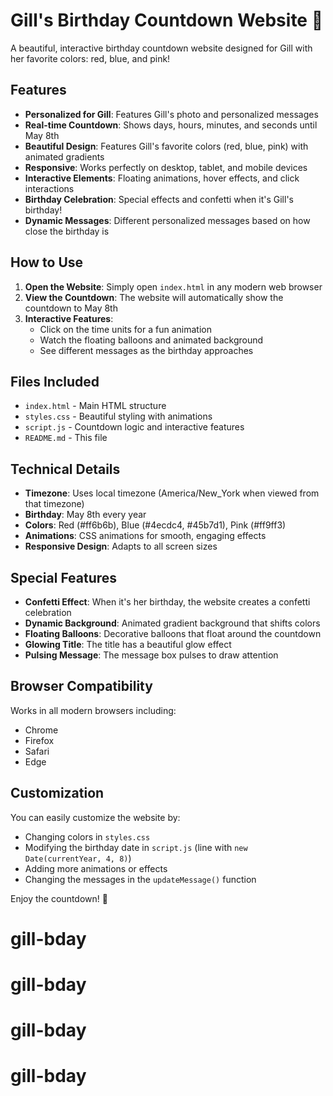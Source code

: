 # Gill's Birthday Countdown Website 🎉

A beautiful, interactive birthday countdown website designed for Gill with her favorite colors: red, blue, and pink!

## Features

- **Personalized for Gill**: Features Gill's photo and personalized messages
- **Real-time Countdown**: Shows days, hours, minutes, and seconds until May 8th
- **Beautiful Design**: Features Gill's favorite colors (red, blue, pink) with animated gradients
- **Responsive**: Works perfectly on desktop, tablet, and mobile devices
- **Interactive Elements**: Floating animations, hover effects, and click interactions
- **Birthday Celebration**: Special effects and confetti when it's Gill's birthday!
- **Dynamic Messages**: Different personalized messages based on how close the birthday is

## How to Use

1. **Open the Website**: Simply open `index.html` in any modern web browser
2. **View the Countdown**: The website will automatically show the countdown to May 8th
3. **Interactive Features**: 
   - Click on the time units for a fun animation
   - Watch the floating balloons and animated background
   - See different messages as the birthday approaches

## Files Included

- `index.html` - Main HTML structure
- `styles.css` - Beautiful styling with animations
- `script.js` - Countdown logic and interactive features
- `README.md` - This file

## Technical Details

- **Timezone**: Uses local timezone (America/New_York when viewed from that timezone)
- **Birthday**: May 8th every year
- **Colors**: Red (#ff6b6b), Blue (#4ecdc4, #45b7d1), Pink (#ff9ff3)
- **Animations**: CSS animations for smooth, engaging effects
- **Responsive Design**: Adapts to all screen sizes

## Special Features

- **Confetti Effect**: When it's her birthday, the website creates a confetti celebration
- **Dynamic Background**: Animated gradient background that shifts colors
- **Floating Balloons**: Decorative balloons that float around the countdown
- **Glowing Title**: The title has a beautiful glow effect
- **Pulsing Message**: The message box pulses to draw attention

## Browser Compatibility

Works in all modern browsers including:
- Chrome
- Firefox
- Safari
- Edge

## Customization

You can easily customize the website by:
- Changing colors in `styles.css`
- Modifying the birthday date in `script.js` (line with `new Date(currentYear, 4, 8)`)
- Adding more animations or effects
- Changing the messages in the `updateMessage()` function

Enjoy the countdown! 🎊
# gill-bday
# gill-bday
# gill-bday
# gill-bday
